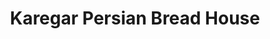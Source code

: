---
title: "Karegar Persian Bread House"
url: /auckland/karegar-persian-bread-house/
shop: bakery
---